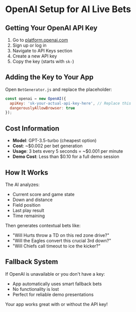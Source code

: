 # OpenAI Setup for AI Live Bets

## Getting Your OpenAI API Key

1. Go to [platform.openai.com](https://platform.openai.com/)
2. Sign up or log in
3. Navigate to API Keys section
4. Create a new API key
5. Copy the key (starts with `sk-`)

## Adding the Key to Your App

Open `BetGenerator.js` and replace the placeholder:

```javascript
const openai = new OpenAI({
  apiKey: 'sk-your-actual-api-key-here', // Replace this
  dangerouslyAllowBrowser: true
});
```

## Cost Information

- **Model**: GPT-3.5-turbo (cheapest option)
- **Cost**: ~$0.002 per bet generation
- **Usage**: 3 bets every 5 seconds = ~$0.001 per minute
- **Demo Cost**: Less than $0.10 for a full demo session

## How It Works

The AI analyzes:
- Current score and game state
- Down and distance
- Field position
- Last play result
- Time remaining

Then generates contextual bets like:
- "Will Hurts throw a TD on this red zone drive?"
- "Will the Eagles convert this crucial 3rd down?"
- "Will Chiefs call timeout to ice the kicker?"

## Fallback System

If OpenAI is unavailable or you don't have a key:
- App automatically uses smart fallback bets
- No functionality is lost
- Perfect for reliable demo presentations

Your app works great with or without the API key!
